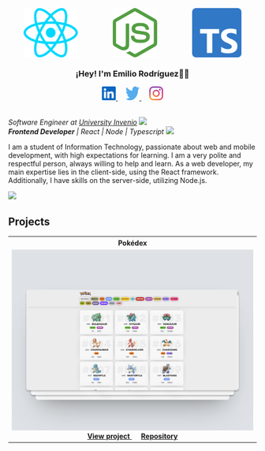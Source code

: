 <div align="center">
    <img align="center" src="./images/react.svg" alt="React.JS" height="100px" width="110px" />   
    &nbsp;&nbsp;&nbsp;&nbsp;&nbsp;&nbsp;&nbsp;&nbsp;&nbsp;&nbsp;&nbsp;&nbsp;&nbsp;&nbsp;&nbsp;&nbsp;
    <img align="center" src="./images/nodejs.svg" alt="Node.JS" height="100px" width="90px" />   
    &nbsp;&nbsp;&nbsp;&nbsp;&nbsp;&nbsp;&nbsp;&nbsp;&nbsp;&nbsp;&nbsp;&nbsp;&nbsp;&nbsp;&nbsp;&nbsp;
    <img align="center" src="./images/typescript.svg" alt="Typescript" height="100px" width="100px" />
</div>

<div align="center">
    <h3>¡Hey! I'm Emilio Rodríguez👋🏼</h3>
    <a href="https://www.linkedin.com/in/emiliojrb/" target="blank"> 
        <img src="./images/linkedin.svg" alt="emiliojrb" height="28px" width="28px"> 
    </a>
    &nbsp;&nbsp;&nbsp; <!-- Puedes ajustar la cantidad de espacios según sea necesario -->
    <a href="https://twitter.com/_emiliojrb" target="blank"> 
        <img src="./images/twitter.svg" alt="_emiliojrb" height="28px" width="28px"> 
    </a>
    &nbsp;&nbsp;&nbsp; <!-- Puedes ajustar la cantidad de espacios según sea necesario -->
    <a href="https://instagram.com/_emiliorb" target="blank"> 
        <img src="./images/instagram.svg" alt="_emiliorb" height="28px" width="28px"> 
    </a>
</div>


<br>

<p>
  <em>Software Engineer at <a href="https://somosdual.org/">University Invenio</a>
    <img src="https://www.svgrepo.com/show/405749/graduation-cap.svg" width="18">
    <br>
    <strong>Frontend Developer</strong> | React | Node | Typescript
    <img src="https://media.giphy.com/media/WUlplcMpOCEmTGBtBW/giphy.gif" width="30">
  </em>
</p>

I am a student of Information Technology, passionate about web and mobile development, with high expectations for learning. I am a very polite and respectful person, always willing to help and learn. As a web developer, my main expertise lies in the client-side, using the React framework. Additionally, I have skills on the server-side, utilizing Node.js.

<img src="https://media.giphy.com/media/3ov9jNziFTMfzSumAw/giphy.gif" width="250">

## Projects


<table style="width:100%">
  <tr>
    <th style="text-align:center;">Pokédex</th>
  </tr>
  <tr>
    <td>
      <a href="https://emiliojrb26.github.io/Pokedex/">
        <img src="./images/pokedex.png">
      </a>
        <div align="center">
         <a href="https://emiliojrb26.github.io/Pokedex/">
        <strong>View project</strong>
      </a>
      &nbsp;&nbsp;&nbsp;&nbsp;
      <a href="https://github.com/emiliojrb26/Pokedex">
        <strong>Repository</strong>
      </a>
    </div>
    </td>
  </tr>

</table>

